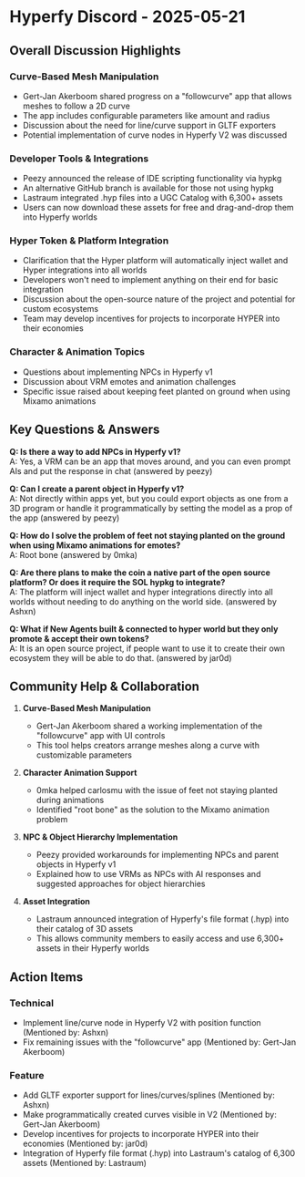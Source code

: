 # Hyperfy Discord - 2025-05-21

## Overall Discussion Highlights

### Curve-Based Mesh Manipulation
- Gert-Jan Akerboom shared progress on a "followcurve" app that allows meshes to follow a 2D curve
- The app includes configurable parameters like amount and radius
- Discussion about the need for line/curve support in GLTF exporters
- Potential implementation of curve nodes in Hyperfy V2 was discussed

### Developer Tools & Integrations
- Peezy announced the release of IDE scripting functionality via hypkg
- An alternative GitHub branch is available for those not using hypkg
- Lastraum integrated .hyp files into a UGC Catalog with 6,300+ assets
- Users can now download these assets for free and drag-and-drop them into Hyperfy worlds

### Hyper Token & Platform Integration
- Clarification that the Hyper platform will automatically inject wallet and Hyper integrations into all worlds
- Developers won't need to implement anything on their end for basic integration
- Discussion about the open-source nature of the project and potential for custom ecosystems
- Team may develop incentives for projects to incorporate HYPER into their economies

### Character & Animation Topics
- Questions about implementing NPCs in Hyperfy v1
- Discussion about VRM emotes and animation challenges
- Specific issue raised about keeping feet planted on ground when using Mixamo animations

## Key Questions & Answers

**Q: Is there a way to add NPCs in Hyperfy v1?**  
A: Yes, a VRM can be an app that moves around, and you can even prompt AIs and put the response in chat (answered by peezy)

**Q: Can I create a parent object in Hyperfy v1?**  
A: Not directly within apps yet, but you could export objects as one from a 3D program or handle it programmatically by setting the model as a prop of the app (answered by peezy)

**Q: How do I solve the problem of feet not staying planted on the ground when using Mixamo animations for emotes?**  
A: Root bone (answered by 0mka)

**Q: Are there plans to make the coin a native part of the open source platform? Or does it require the SOL hypkg to integrate?**  
A: The platform will inject wallet and hyper integrations directly into all worlds without needing to do anything on the world side. (answered by Ashxn)

**Q: What if New Agents built & connected to hyper world but they only promote & accept their own tokens?**  
A: It is an open source project, if people want to use it to create their own ecosystem they will be able to do that. (answered by jar0d)

## Community Help & Collaboration

1. **Curve-Based Mesh Manipulation**
   - Gert-Jan Akerboom shared a working implementation of the "followcurve" app with UI controls
   - This tool helps creators arrange meshes along a curve with customizable parameters

2. **Character Animation Support**
   - 0mka helped carlosmu with the issue of feet not staying planted during animations
   - Identified "root bone" as the solution to the Mixamo animation problem

3. **NPC & Object Hierarchy Implementation**
   - Peezy provided workarounds for implementing NPCs and parent objects in Hyperfy v1
   - Explained how to use VRMs as NPCs with AI responses and suggested approaches for object hierarchies

4. **Asset Integration**
   - Lastraum announced integration of Hyperfy's file format (.hyp) into their catalog of 3D assets
   - This allows community members to easily access and use 6,300+ assets in their Hyperfy worlds

## Action Items

### Technical
- Implement line/curve node in Hyperfy V2 with position function (Mentioned by: Ashxn)
- Fix remaining issues with the "followcurve" app (Mentioned by: Gert-Jan Akerboom)

### Feature
- Add GLTF exporter support for lines/curves/splines (Mentioned by: Ashxn)
- Make programmatically created curves visible in V2 (Mentioned by: Gert-Jan Akerboom)
- Develop incentives for projects to incorporate HYPER into their economies (Mentioned by: jar0d)
- Integration of Hyperfy file format (.hyp) into Lastraum's catalog of 6,300 assets (Mentioned by: Lastraum)
